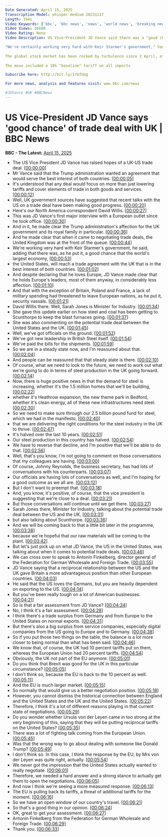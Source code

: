```yaml
---
Date Generated: April 15, 2025
Transcription Model: whisper medium 20231117
Length: 394s
Video Keywords: ['bbc', 'bbc news', 'news', 'world news', 'breaking news', 'us news', 'world', 'america', 'usa', 'usa news', 'india news']
Video Views: 36690
Video Rating: None
Video Description: US Vice-President JD Vance said there was a "good chance" a trade deal could be reached with the UK.

"We're certainly working very hard with Keir Starmer's government," Vance said in an interview on Monday.
 
The global stock market has been rocked by turbulence since 2 April, after US President Donald Trump announced sweeping tariffs on nearly every country.
 
The move included a 10% "baseline" tariff on all imports

Subscribe here: http://bit.ly/1rbfUog

For more news, analysis and features visit: www.bbc.com/news 

#JDVance #UK #BBCNews
---
```


# US Vice-President JD Vance says 'good chance' of trade deal with UK | BBC News
**BBC - The Latest:** [April 15, 2025](https://www.youtube.com/watch?v=OmBPkg1azE4)
*  The US Vice President JD Vance has raised hopes of a UK-US trade deal. [[00:00:00](https://www.youtube.com/watch?v=OmBPkg1azE4&t=0.0s)]
*  Mr Vance said that the Trump administration wanted an agreement that would serve the best interest of both countries. [[00:00:05](https://www.youtube.com/watch?v=OmBPkg1azE4&t=5.36s)]
*  It's understood that any deal would focus on more than just lowering tariffs and cover elements of trade in both goods and services. [[00:00:12](https://www.youtube.com/watch?v=OmBPkg1azE4&t=12.36s)]
*  Well, UK government sources have suggested that recent talks with the US on a trade deal have been making good progress. [[00:00:20](https://www.youtube.com/watch?v=OmBPkg1azE4&t=20.400000000000002s)]
*  Here's our North America correspondent David Willis. [[00:00:27](https://www.youtube.com/watch?v=OmBPkg1azE4&t=27.16s)]
*  This was JD Vance's first major interview with a European outlet since he took office. [[00:00:30](https://www.youtube.com/watch?v=OmBPkg1azE4&t=30.16s)]
*  And in it, he made clear the Trump administration's affection for the UK government and its royal family in particular. [[00:00:36](https://www.youtube.com/watch?v=OmBPkg1azE4&t=36.28s)]
*  And he made clear that when it came to negotiating trade deals, the United Kingdom was at the front of the queue. [[00:00:44](https://www.youtube.com/watch?v=OmBPkg1azE4&t=44.96s)]
*  We're working very hard with Keir Starmer's government, he said, adding that there was, as he put it, a good chance that the world's largest economy, [[00:00:53](https://www.youtube.com/watch?v=OmBPkg1azE4&t=53.08s)]
*  the United States, will reach a trade agreement with the UK that is in the best interest of both countries. [[00:01:02](https://www.youtube.com/watch?v=OmBPkg1azE4&t=62.0s)]
*  And despite declaring that he loves Europe, JD Vance made clear that he holds Europe's leaders, most of them anyway, in considerably less affection. [[00:01:10](https://www.youtube.com/watch?v=OmBPkg1azE4&t=70.16s)]
*  And that with the exception of Britain, Poland and France, a lack of military spending had threatened to leave European nations, as he put it, security vassals. [[00:01:21](https://www.youtube.com/watch?v=OmBPkg1azE4&t=81.0s)]
*  David Willis there. Well, Sarah Jones is Minister for Industry. [[00:01:34](https://www.youtube.com/watch?v=OmBPkg1azE4&t=94.8s)]
*  She gave this update earlier on how steel and coal has been getting to Scunthorpe to keep the blast furnaces going. [[00:01:37](https://www.youtube.com/watch?v=OmBPkg1azE4&t=97.92s)]
*  She was also commenting on the potential trade deal between the United States and the UK. [[00:01:45](https://www.youtube.com/watch?v=OmBPkg1azE4&t=105.8s)]
*  Well, we've got officials on the ground. [[00:01:52](https://www.youtube.com/watch?v=OmBPkg1azE4&t=112.56s)]
*  We've got new leadership in British Steel itself. [[00:01:54](https://www.youtube.com/watch?v=OmBPkg1azE4&t=114.88s)]
*  We've paid the bills for the shipments. [[00:01:59](https://www.youtube.com/watch?v=OmBPkg1azE4&t=119.52s)]
*  So we are in a steady state now, and I'm reassured about that. [[00:02:04](https://www.youtube.com/watch?v=OmBPkg1azE4&t=124.6s)]
*  And people can be reassured that that steady state is there. [[00:02:10](https://www.youtube.com/watch?v=OmBPkg1azE4&t=130.28s)]
*  Of course, what we need to look to the future, we need to work out what we're going to do in terms of steel production in the UK going forward. [[00:02:14](https://www.youtube.com/watch?v=OmBPkg1azE4&t=134.48s)]
*  Now, there is huge positive news in that the demand for steel is increasing, whether it's the 1.5 million homes that we'll be building, [[00:02:22](https://www.youtube.com/watch?v=OmBPkg1azE4&t=142.51999999999998s)]
*  whether it's Heathrow expansion, the new theme park in Bedford, whether it's clean energy, all of these new infrastructures need steel. [[00:02:30](https://www.youtube.com/watch?v=OmBPkg1azE4&t=150.79999999999998s)]
*  So we need to make sure through our 2.5 billion pound fund for steel, which we had in the manifesto, [[00:02:40](https://www.youtube.com/watch?v=OmBPkg1azE4&t=160.79999999999998s)]
*  that we are delivering the right conditions for the steel industry in the UK to thrive. [[00:02:47](https://www.youtube.com/watch?v=OmBPkg1azE4&t=167.0s)]
*  It's halved over the last 10 years. [[00:02:51](https://www.youtube.com/watch?v=OmBPkg1azE4&t=171.92s)]
*  Our steel production in this country has halved. [[00:02:54](https://www.youtube.com/watch?v=OmBPkg1azE4&t=174.51999999999998s)]
*  We have to reverse that decline, and I'm positive that we'll be able to do that. [[00:02:56](https://www.youtube.com/watch?v=OmBPkg1azE4&t=176.72s)]
*  Well, that's you know, I'm not going to comment on those conversations that my colleagues are having. [[00:03:00](https://www.youtube.com/watch?v=OmBPkg1azE4&t=180.79999999999998s)]
*  Of course, Johnny Reynolds, the business secretary, has had lots of conversations with his counterparts. [[00:03:07](https://www.youtube.com/watch?v=OmBPkg1azE4&t=187.67999999999998s)]
*  Our officials are having lots of conversations as well, and I'm hoping for a good outcome as we all are. [[00:03:12](https://www.youtube.com/watch?v=OmBPkg1azE4&t=192.67999999999998s)]
*  But I don't want to preempt that. [[00:03:18](https://www.youtube.com/watch?v=OmBPkg1azE4&t=198.79999999999998s)]
*  And, you know, it's positive, of course, that the vice president is suggesting that we're close to a deal. [[00:03:21](https://www.youtube.com/watch?v=OmBPkg1azE4&t=201.11999999999998s)]
*  But those conversations will continue until we get there. [[00:03:27](https://www.youtube.com/watch?v=OmBPkg1azE4&t=207.07999999999998s)]
*  Sarah Jones there, Minister for Industry, talking about the potential trade deal between the US and the UK, [[00:03:31](https://www.youtube.com/watch?v=OmBPkg1azE4&t=211.07999999999998s)]
*  but also talking about Scunthorpe. [[00:03:36](https://www.youtube.com/watch?v=OmBPkg1azE4&t=216.88s)]
*  And we will be coming back to that a little bit later in the programme, [[00:03:38](https://www.youtube.com/watch?v=OmBPkg1azE4&t=218.44s)]
*  because we're hopeful that our raw materials will be coming to the plant. [[00:03:42](https://www.youtube.com/watch?v=OmBPkg1azE4&t=222.0s)]
*  But let's just pick up on what JD Vance, the US in the United States, was talking about when it comes to potential trade deals. [[00:03:46](https://www.youtube.com/watch?v=OmBPkg1azE4&t=226.07999999999998s)]
*  We can cross over to speak to Antonin Finkelberg, director general of the Federation for German Wholesale and Foreign Trade. [[00:03:55](https://www.youtube.com/watch?v=OmBPkg1azE4&t=235.48s)]
*  JD Vance saying that a reciprocal relationship between the US and the UK gave Britain a more advantageous position than other European countries. [[00:04:03](https://www.youtube.com/watch?v=OmBPkg1azE4&t=243.76s)]
*  He said that the US loves the Germans, but you are heavily dependent on exporting to the US. [[00:04:14](https://www.youtube.com/watch?v=OmBPkg1azE4&t=254.12s)]
*  But you've been really tough on a lot of American businesses. [[00:04:21](https://www.youtube.com/watch?v=OmBPkg1azE4&t=261.12s)]
*  So is that a fair assessment from JD Vance? [[00:04:24](https://www.youtube.com/watch?v=OmBPkg1azE4&t=264.76s)]
*  No, I think it's a fair assessment. [[00:04:28](https://www.youtube.com/watch?v=OmBPkg1azE4&t=268.64s)]
*  I think there's a trade surplus from Germany and from Europe to the United States on normal exports. [[00:04:31](https://www.youtube.com/watch?v=OmBPkg1azE4&t=271.32s)]
*  But there's also a big surplus from service companies, especially digital companies from the US going to Europe and to Germany. [[00:04:38](https://www.youtube.com/watch?v=OmBPkg1azE4&t=278.11999999999995s)]
*  So if you put those two things on the table, the balance is a lot more closer to being normal than what has been said. [[00:04:46](https://www.youtube.com/watch?v=OmBPkg1azE4&t=286.35999999999996s)]
*  We know that, of course, the UK had 10 percent tariffs put on them, whereas the European Union had 20 percent tariffs. [[00:04:54](https://www.youtube.com/watch?v=OmBPkg1azE4&t=294.44s)]
*  Obviously, the UK not part of the EU anymore. [[00:05:01](https://www.youtube.com/watch?v=OmBPkg1azE4&t=301.52s)]
*  Do you think that Brexit was good for the UK in this particular circumstance? [[00:05:05](https://www.youtube.com/watch?v=OmBPkg1azE4&t=305.32s)]
*  I don't think so, because the EU is back to the 10 percent as well. [[00:05:11](https://www.youtube.com/watch?v=OmBPkg1azE4&t=311.84s)]
*  And the EU is much larger market. [[00:05:15](https://www.youtube.com/watch?v=OmBPkg1azE4&t=315.92s)]
*  So normally that would give us a better negotiation position. [[00:05:18](https://www.youtube.com/watch?v=OmBPkg1azE4&t=318.64s)]
*  However, you cannot dismiss the historical connection between England and the United States and the UK and the United States. [[00:05:22](https://www.youtube.com/watch?v=OmBPkg1azE4&t=322.52s)]
*  Therefore, I think it's a lot of different reasons playing in that current state of negotiations. [[00:05:29](https://www.youtube.com/watch?v=OmBPkg1azE4&t=329.96s)]
*  Do you wonder whether Ursula von der Leyen came in too strong at the very beginning of this, saying that they will be putting reciprocal tariffs on the United States? [[00:05:35](https://www.youtube.com/watch?v=OmBPkg1azE4&t=335.84s)]
*  There was a lot of fighting talk coming from the European Union. [[00:05:45](https://www.youtube.com/watch?v=OmBPkg1azE4&t=345.4s)]
*  Was that the wrong way to go about dealing with someone like Donald Trump? [[00:05:49](https://www.youtube.com/watch?v=OmBPkg1azE4&t=349.28000000000003s)]
*  I don't think so. In this case, I think the response by the EU, by Mrs von der Leyen was quite right, actually. [[00:05:54](https://www.youtube.com/watch?v=OmBPkg1azE4&t=354.0s)]
*  We never got the impression that the United States actually wanted to really negotiate. [[00:06:01](https://www.youtube.com/watch?v=OmBPkg1azE4&t=361.04s)]
*  Therefore, we needed a hard answer and a strong stance to actually get them to open the negotiations. [[00:06:05](https://www.youtube.com/watch?v=OmBPkg1azE4&t=365.92s)]
*  And now I think we're seeing a more measured response. [[00:06:13](https://www.youtube.com/watch?v=OmBPkg1azE4&t=373.56s)]
*  The EU is pulling back its tariffs, a threat of additional tariffs for the moment. [[00:06:16](https://www.youtube.com/watch?v=OmBPkg1azE4&t=376.52s)]
*  So we have an open window of our country's travel. [[00:06:21](https://www.youtube.com/watch?v=OmBPkg1azE4&t=381.4s)]
*  So that's a good thing in our opinion. [[00:06:24](https://www.youtube.com/watch?v=OmBPkg1azE4&t=384.91999999999996s)]
*  OK, great to get your assessment. [[00:06:27](https://www.youtube.com/watch?v=OmBPkg1azE4&t=387.68s)]
*  Antonin Finkelberg from the Federation for German Wholesale and Foreign Trade. [[00:06:29](https://www.youtube.com/watch?v=OmBPkg1azE4&t=389.03999999999996s)]
*  Thank you. [[00:06:33](https://www.youtube.com/watch?v=OmBPkg1azE4&t=393.0s)]

